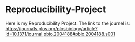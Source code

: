 # Reproducibility-Project
Here is my Reproducibility Project.
The link to the journel is:
https://journals.plos.org/plosbiology/article?id=10.1371/journal.pbio.2004188#pbio.2004188.s001

